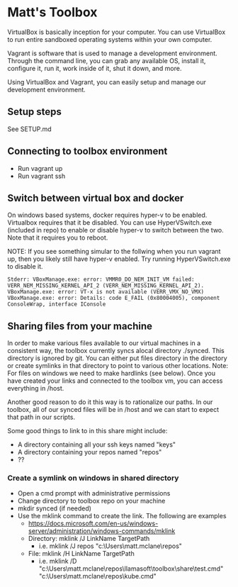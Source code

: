 # Matt's Toolbox

VirtualBox is basically inception for your computer. You can use VirtualBox to run entire sandboxed operating systems within your own computer.

Vagrant is software that is used to manage a development environment. Through the command line, you can grab any available OS, install it, configure it, run it, work inside of it, shut it down, and more.

Using VirtualBox and Vagrant, you can easily setup and manage our development environment.

## Setup steps

See SETUP.md

## Connecting to toolbox environment

* Run vagrant up  
* Run vagrant ssh

## Switch between virtual box and docker

On windows based systems, docker requires hyper-v to be enabled.  Virtualbox requires that it be disabled.  You can use HyperVSwitch.exe (included in repo) to enable or disable hyper-v to switch between the two.  Note that it requires you to reboot.

NOTE: If you see something simular to the follwing when you run vagrant up, then you likely still have hyper-v enabled.  Try running HyperVSwitch.exe to disable it.

```text
Stderr: VBoxManage.exe: error: VMMR0_DO_NEM_INIT_VM failed: VERR_NEM_MISSING_KERNEL_API_2 (VERR_NEM_MISSING_KERNEL_API_2).
VBoxManage.exe: error: VT-x is not available (VERR_VMX_NO_VMX)
VBoxManage.exe: error: Details: code E_FAIL (0x80004005), component ConsoleWrap, interface IConsole
```

## Sharing files from your machine

In order to make various files available to our virtual machines in a consistent way, the toolbox currently syncs alocal directory ./synced.  This directory is ignored by git.  You can either put files directory in the directory or create symlinks in that directory to point to various other locations.  Note: For files on windows we need to make hardlinks (see below).  Once you have created your links and connected to the toolbox vm, you can access everything in /host.

Another good reason to do it this way is to rationalize our paths.  In our toolbox, all of our synced files will be in /host and we can start to expect that path in our scripts.

Some good things to link to in this share might include:

* A directory containing all your ssh keys named "keys"
* A directory containing your repos named "repos"
* ??

### Create a symlink on windows in shared directory

* Open a cmd prompt with administrative permissions
* Change directory to toolbox repo on your machine
* mkdir synced (if needed)
* Use the mklink command to create the link.  The following are examples
  * <https://docs.microsoft.com/en-us/windows-server/administration/windows-commands/mklink>
  * Directory: mklink /J LinkName TargetPath
    * i.e. mklink /J repos "c:\Users\matt.mclane\repos"
  * File: mklink /H LinkName TargetPath
    * i.e. mklink /D "c:\Users\matt.mclane\repos\llamasoft\toolbox\share\test.cmd" "c:\Users\matt.mclane\repos\kube.cmd"
